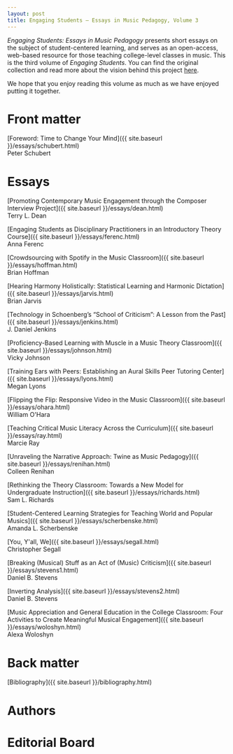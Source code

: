 ```yaml
---
layout: post
title: Engaging Students – Essays in Music Pedagogy, Volume 3
---
```

_Engaging Students: Essays in Music Pedagogy_ presents short essays on the subject of student-centered learning, and serves as an open-access, web-based resource for those teaching college-level classes in music. This is the third volume of *Engaging Students*. You can find the original collection and read more about the vision behind this project [here](http://www.flipcamp.org/engagingstudents/).

We hope that you enjoy reading this volume as much as we have enjoyed putting it together.
 
# Front matter 

[Foreword: Time to Change Your Mind]({{ site.baseurl }}/essays/schubert.html)  
Peter Schubert


# Essays

[Promoting Contemporary Music Engagement through the Composer Interview Project]({{ site.baseurl }}/essays/dean.html)  
Terry L. Dean

[Engaging Students as Disciplinary Practitioners in an Introductory Theory Course]({{ site.baseurl }}/essays/ferenc.html)  
Anna Ferenc

[Crowdsourcing with Spotify in the Music Classroom]({{ site.baseurl }}/essays/hoffman.html)  
Brian Hoffman

[Hearing Harmony Holistically: Statistical Learning and Harmonic Dictation]({{ site.baseurl }}/essays/jarvis.html)  
Brian Jarvis

[Technology in Schoenberg’s “School of Criticism”: A Lesson from the Past]({{ site.baseurl }}/essays/jenkins.html)  
J. Daniel Jenkins

[Proficiency-Based Learning with Muscle in a Music Theory Classroom]({{ site.baseurl }}/essays/johnson.html)  
Vicky Johnson

[Training Ears with Peers: Establishing an Aural Skills Peer Tutoring Center]({{ site.baseurl }}/essays/lyons.html)  
Megan Lyons

[Flipping the Flip: Responsive Video in the Music Classroom]({{ site.baseurl }}/essays/ohara.html)  
William O'Hara

[Teaching Critical Music Literacy Across the Curriculum]({{ site.baseurl }}/essays/ray.html)  
Marcie Ray

[Unraveling the Narrative Approach: Twine as Music Pedagogy]({{ site.baseurl }}/essays/renihan.html)  
Colleen Renihan

[Rethinking the Theory Classroom: Towards a New Model for Undergraduate Instruction]({{ site.baseurl }}/essays/richards.html)  
Sam L. Richards

[Student-Centered Learning Strategies for Teaching World and Popular Musics]({{ site.baseurl }}/essays/scherbenske.html)  
Amanda L. Scherbenske

[You, Y'all, We]({{ site.baseurl }}/essays/segall.html)  
Christopher Segall

[Breaking (Musical) Stuff as an Act of (Music) Criticism]({{ site.baseurl }}/essays/stevens1.html)  
Daniel B. Stevens

[Inverting Analysis]({{ site.baseurl }}/essays/stevens2.html)  
Daniel B. Stevens

[Music Appreciation and General Education in the College Classroom: Four Activities to Create Meaningful Musical Engagement]({{ site.baseurl }}/essays/woloshyn.html)  
Alexa Woloshyn


# Back matter 

[Bibliography]({{ site.baseurl }}/bibliography.html)

 

# Authors

<!--
[Brian Alegant]({{ site.baseurl }}/essays/alegant.html), Oberlin College and Conservatory  
[Sara Bakker]({{ site.baseurl }}/essays/bakkerchenette.html), Utah State University  
[Janet Bourne]({{ site.baseurl }}/essays/bourne.html), Northwestern University  
[Timothy Chenette]({{ site.baseurl }}/essays/bakkerchenette.html), Utah State University  
[Trevor de Clercq]({{ site.baseurl }}/essays/declercq.html), Middle Tennessee State University  
[Philip Duker]({{ site.baseurl }}/essays/duker.html), University of Delaware  
[Roger Graybill]({{ site.baseurl }}/essays/graybill.html), New England Conservatory  
[John Hausmann]({{ site.baseurl }}/essays/hausmann.html), University of Cincinnati College-Conservatory of Music    
[Shersten Johnson]({{ site.baseurl }}/essays/johnson.html), University of St. Thomas  
[David Kulma]({{ site.baseurl }}/essays/kulmaNaxer.html), Winthrop University  
[Erinn Knyt]({{ site.baseurl }}/essays/knyt.html), University of Massachusetts Amherst  
[Gregory R. McCandless]({{ site.baseurl }}/essays/mccandless.html), Full Sail University  
[Garrett Michaelsen]({{ site.baseurl }}/essays/michaelsen.html), University of Massachusetts Lowell  
Jan Miyake ([1]({{ site.baseurl }}/essays/miyake1.html), [2]({{ site.baseurl }}/essays/miyake2.html)), Oberlin College and Conservatory  
[Brian Moseley]({{ site.baseurl }}/essays/moseley.html), The University at Buffalo, SUNY  
[Meghan Naxer]({{ site.baseurl }}/essays/kulmaNaxer.html), University of Oregon  
[Deborah Rifkin]({{ site.baseurl }}/essays/rifkin.html), Ithaca College  
[Nancy Rogers]({{ site.baseurl }}/essays/rogers.html), Florida State University  
[Peter Schubert]({{ site.baseurl }}/essays/schubert.html), Schulich School of Music, McGill University  
[Kris Shaffer]({{ site.baseurl }}/essays/shaffer.html), University of Colorado–Boulder  
[Yona Stamatis]({{ site.baseurl }}/essays/stamatis.html), University of Illinois–Springfield  
[Anna Stephan-Robinson]({{ site.baseurl }}/essays/stephanRobinson.html), West Liberty University  
[Daniel Stevens]({{ site.baseurl }}/essays/stevens.html), University of Delaware  
[Scott M. Strovas]({{ site.baseurl }}/essays/strovas.html), Wayland Baptist University  
[Aaron Ziegel]({{ site.baseurl }}/essays/ziegel.html), Towson University  
-->

# Editorial Board

<!--
Sean Atkinson, Texas Christian University  
Carla Colletti, Webster University  
Philip Duker, University of Delaware, coordinator  
Dave Easley, Oklahoma City University  
Anna Gawboy, Ohio State University, coordinator  
Philip Gentry, University of Delaware  
Stephen Gosden, University of North Florida  
Bryn Hughes, University of Miami, coordinator  
Enoch Jacobus, independent scholar, Berea, Kentucky  
Daniel Jenkins, University of South Carolina  
Brian Moseley, The University at Buffalo, SUNY  
Meghan Naxer, University of Oregon  
Colin Roust, Roosevelt University  
Kris Shaffer, University of Colorado–Boulder, coordinator  
Daniel Stevens, University of Delaware
-->